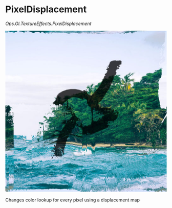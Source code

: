 # PixelDisplacement

*Ops.Gl.TextureEffects.PixelDisplacement*

![pixeldisplace](img/pixeldisplace.jpg)


Changes color lookup for every pixel using a displacement map